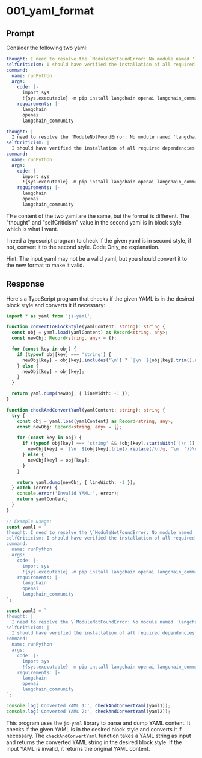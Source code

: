 # 001_yaml_format

## Prompt

Consider the following two yaml:

```yaml
thought: I need to resolve the `ModuleNotFoundError: No module named 'langchain_community'` error by ensuring that all necessary dependencies are correctly installed.
selfCriticism: I should have verified the installation of all required dependencies before running the code.
command:
  name: runPython
  args:
    code: |-
      import sys
      !{sys.executable} -m pip install langchain openai langchain_community
    requirements: |-
      langchain
      openai
      langchain_community
```

```yaml
thought: |
  I need to resolve the `ModuleNotFoundError: No module named 'langchain_community'` error by ensuring that all necessary dependencies are correctly installed.
selfCriticism: |
  I should have verified the installation of all required dependencies before running the code.
command:
  name: runPython
  args:
    code: |-
      import sys
      !{sys.executable} -m pip install langchain openai langchain_community
    requirements: |-
      langchain
      openai
      langchain_community
```

THe content of the two yaml are the same, but the format is different. The "thought" and "selfCriticism" value in the second yaml is in block style which is what I want. 

I need a typescript program to check if the given yaml is in second style, if not, convert it to the second style. Code Only, no explanation.

Hint: The input yaml may not be a valid yaml, but you should convert it to the new format to make it valid.

## Response

Here's a TypeScript program that checks if the given YAML is in the desired block style and converts it if necessary:

```typescript
import * as yaml from 'js-yaml';

function convertToBlockStyle(yamlContent: string): string {
  const obj = yaml.load(yamlContent) as Record<string, any>;
  const newObj: Record<string, any> = {};

  for (const key in obj) {
    if (typeof obj[key] === 'string') {
      newObj[key] = obj[key].includes('\n') ? `|\n  ${obj[key].trim().replace(/\n/g, '\n  ')}\n` : obj[key];
    } else {
      newObj[key] = obj[key];
    }
  }

  return yaml.dump(newObj, { lineWidth: -1 });
}

function checkAndConvertYaml(yamlContent: string): string {
  try {
    const obj = yaml.load(yamlContent) as Record<string, any>;
    const newObj: Record<string, any> = {};

    for (const key in obj) {
      if (typeof obj[key] === 'string' && !obj[key].startsWith('|\n')) {
        newObj[key] = `|\n  ${obj[key].trim().replace(/\n/g, '\n  ')}\n`;
      } else {
        newObj[key] = obj[key];
      }
    }

    return yaml.dump(newObj, { lineWidth: -1 });
  } catch (error) {
    console.error('Invalid YAML:', error);
    return yamlContent;
  }
}

// Example usage:
const yaml1 = `
thought: I need to resolve the \`ModuleNotFoundError: No module named 'langchain_community'\` error by ensuring that all necessary dependencies are correctly installed.
selfCriticism: I should have verified the installation of all required dependencies before running the code.
command:
  name: runPython
  args:
    code: |-
      import sys
      !{sys.executable} -m pip install langchain openai langchain_community
    requirements: |-
      langchain
      openai
      langchain_community
`;

const yaml2 = `
thought: |
  I need to resolve the \`ModuleNotFoundError: No module named 'langchain_community'\` error by ensuring that all necessary dependencies are correctly installed.
selfCriticism: |
  I should have verified the installation of all required dependencies before running the code.
command:
  name: runPython
  args:
    code: |-
      import sys
      !{sys.executable} -m pip install langchain openai langchain_community
    requirements: |-
      langchain
      openai
      langchain_community
`;

console.log('Converted YAML 1:', checkAndConvertYaml(yaml1));
console.log('Converted YAML 2:', checkAndConvertYaml(yaml2));
```

This program uses the `js-yaml` library to parse and dump YAML content. It checks if the given YAML is in the desired block style and converts it if necessary. The `checkAndConvertYaml` function takes a YAML string as input and returns the converted YAML string in the desired block style. If the input YAML is invalid, it returns the original YAML content.

